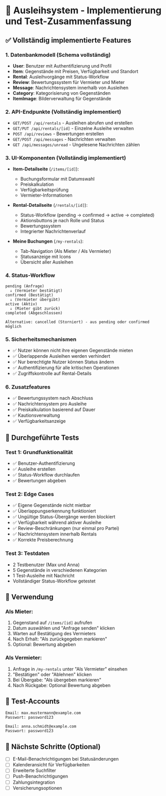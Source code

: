 # 🎯 Ausleihsystem - Implementierung und Test-Zusammenfassung

## ✅ Vollständig implementierte Features

### 1. **Datenbankmodell** (Schema vollständig)
- **User**: Benutzer mit Authentifizierung und Profil
- **Item**: Gegenstände mit Preisen, Verfügbarkeit und Standort
- **Rental**: Ausleihvorgänge mit Status-Workflow
- **Review**: Bewertungssystem für Vermieter und Mieter
- **Message**: Nachrichtensystem innerhalb von Ausleihen
- **Category**: Kategorisierung von Gegenständen
- **ItemImage**: Bilderverwaltung für Gegenstände

### 2. **API-Endpunkte** (Vollständig implementiert)
- `GET/POST /api/rentals` - Ausleihen abrufen und erstellen
- `GET/PUT /api/rentals/[id]` - Einzelne Ausleihe verwalten
- `POST /api/reviews` - Bewertungen erstellen
- `GET/POST /api/messages` - Nachrichten verwalten
- `GET /api/messages/unread` - Ungelesene Nachrichten zählen

### 3. **UI-Komponenten** (Vollständig implementiert)
- **Item-Detailseite** (`/items/[id]`):
  - Buchungsformular mit Datumswahl
  - Preiskalkulation
  - Verfügbarkeitsprüfung
  - Vermieter-Informationen

- **Rental-Detailseite** (`/rentals/[id]`):
  - Status-Workflow (pending → confirmed → active → completed)
  - Aktionsbuttons je nach Rolle und Status
  - Bewertungssystem
  - Integrierter Nachrichtenverlauf

- **Meine Buchungen** (`/my-rentals`):
  - Tab-Navigation (Als Mieter / Als Vermieter)
  - Statusanzeige mit Icons
  - Übersicht aller Ausleihen

### 4. **Status-Workflow**
```
pending (Anfrage) 
  ↓ (Vermieter bestätigt)
confirmed (Bestätigt)
  ↓ (Vermieter übergibt)
active (Aktiv)
  ↓ (Mieter gibt zurück)
completed (Abgeschlossen)

Alternative: cancelled (Storniert) - aus pending oder confirmed möglich
```

### 5. **Sicherheitsmechanismen**
- ✅ Nutzer können nicht ihre eigenen Gegenstände mieten
- ✅ Überlappende Ausleihen werden verhindert
- ✅ Nur berechtigte Nutzer können Status ändern
- ✅ Authentifizierung für alle kritischen Operationen
- ✅ Zugriffskontrolle auf Rental-Details

### 6. **Zusatzfeatures**
- ✅ Bewertungssystem nach Abschluss
- ✅ Nachrichtensystem pro Ausleihe
- ✅ Preiskalkulation basierend auf Dauer
- ✅ Kautionsverwaltung
- ✅ Verfügbarkeitsanzeige

## 🧪 Durchgeführte Tests

### Test 1: Grundfunktionalität
- ✅ Benutzer-Authentifizierung
- ✅ Ausleihe erstellen
- ✅ Status-Workflow durchlaufen
- ✅ Bewertungen abgeben

### Test 2: Edge Cases
- ✅ Eigene Gegenstände nicht mietbar
- ✅ Überlappungserkennung funktioniert
- ✅ Ungültige Status-Übergänge werden blockiert
- ✅ Verfügbarkeit während aktiver Ausleihe
- ✅ Review-Beschränkungen (nur einmal pro Partei)
- ✅ Nachrichtensystem innerhalb Rentals
- ✅ Korrekte Preisberechnung

### Test 3: Testdaten
- 2 Testbenutzer (Max und Anna)
- 5 Gegenstände in verschiedenen Kategorien
- 1 Test-Ausleihe mit Nachricht
- Vollständiger Status-Workflow getestet

## 📱 Verwendung

### Als Mieter:
1. Gegenstand auf `/items/[id]` aufrufen
2. Datum auswählen und "Anfrage senden" klicken
3. Warten auf Bestätigung des Vermieters
4. Nach Erhalt: "Als zurückgegeben markieren"
5. Optional: Bewertung abgeben

### Als Vermieter:
1. Anfrage in `/my-rentals` unter "Als Vermieter" einsehen
2. "Bestätigen" oder "Ablehnen" klicken
3. Bei Übergabe: "Als übergeben markieren"
4. Nach Rückgabe: Optional Bewertung abgeben

## 🔐 Test-Accounts

```
Email: max.mustermann@example.com
Passwort: password123

Email: anna.schmidt@example.com  
Passwort: password123
```

## 🚀 Nächste Schritte (Optional)

- [ ] E-Mail-Benachrichtigungen bei Statusänderungen
- [ ] Kalenderansicht für Verfügbarkeiten
- [ ] Erweiterte Suchfilter
- [ ] Push-Benachrichtigungen
- [ ] Zahlungsintegration
- [ ] Versicherungsoptionen